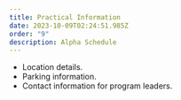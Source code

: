 ```yaml
---
title: Practical Information
date: 2023-10-09T02:24:51.985Z
order: "9"
description: Alpha Schedule
---
```

- Location details.
- Parking information.
- Contact information for program leaders.